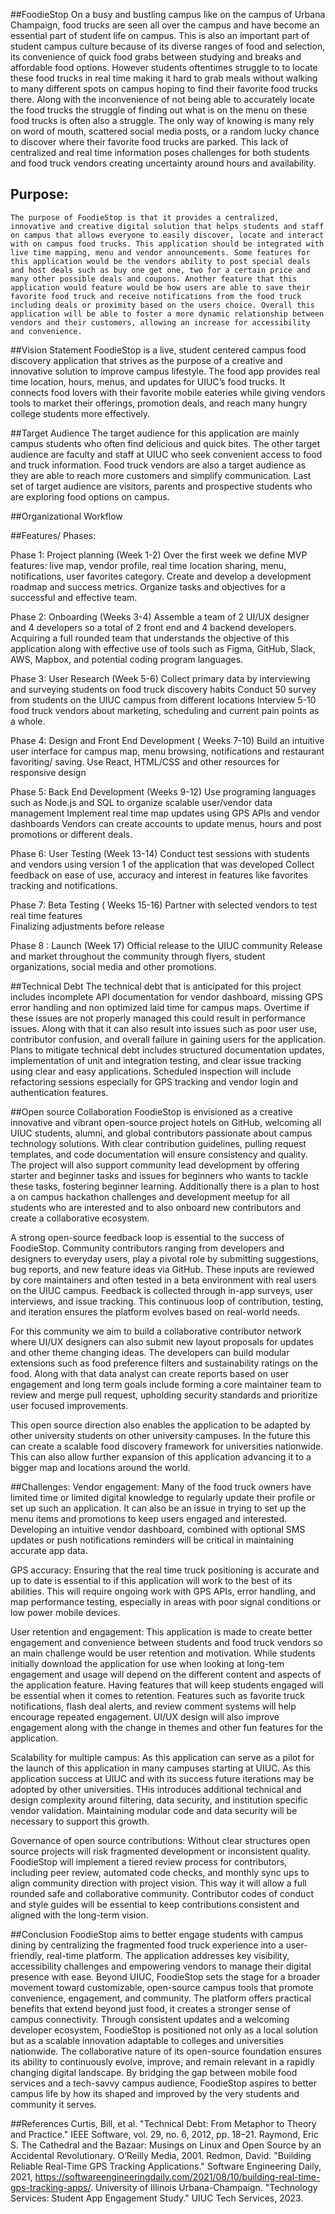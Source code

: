 ##FoodieStop
	On a busy and bustling campus like on the campus of Urbana Champaign, food trucks are seen all over the campus and have become an essential part of student life on campus. This is also an important part of student campus culture because of its diverse ranges of food and selection, its convenience of quick food grabs between studying and breaks and affordable food options. However students oftentimes struggle to to locate these food trucks in real time making it hard to grab meals without walking to many different spots on campus hoping to find their favorite food trucks there. Along with the inconvenience of not being able to accurately locate the food trucks the struggle of finding out what is on the menu on these food trucks is often also a struggle. The only way of knowing is many rely on word of mouth, scattered social media posts, or a random lucky chance to discover where their favorite food trucks are parked. This lack of centralized and real time information poses challenges for both students and food truck vendors creating uncertainty around hours and availability. 



## Purpose: 
	The purpose of FoodieStop is that it provides a centralized, innovative and creative digital solution that helps students and staff on campus that allows everyone to easily discover, locate and interact with on campus food trucks. This application should be integrated with live time mapping, menu and vendor announcements. Some features for this application would be the vendors ability to post special deals and host deals such as buy one get one, two for a certain price and many other possible deals and coupons. Another feature that this application would feature would be how users are able to save their favorite food truck and receive notifications from the food truck including deals or proximity based on the users choice. Overall this application will be able to foster a more dynamic relationship between vendors and their customers, allowing an increase for accessibility and convenience. 


##Vision Statement
FoodieStop is a live, student centered campus food discovery application that strives as the purpose of a creative and innovative solution to improve campus lifestyle. The food app provides real time location, hours, menus, and updates for UIUC’s food trucks. It connects food lovers with their favorite mobile eateries while giving vendors tools to market their offerings, promotion deals, and reach many hungry college students more effectively. 




##Target Audience
The target audience for this application are mainly campus students who often find delicious and quick bites. The other target audience are faculty and staff at UIUC who seek convenient access to food and truck information. Food truck vendors are also a target audience as they are able to reach more customers and simplify communication. Last set of target audience are visitors, parents and prospective students who are exploring food options on campus. 

##Organizational Workflow 


##Features/ Phases: 

Phase 1: Project planning (Week 1-2) 
Over the first week we define MVP features: live map, vendor profile, real time location sharing, menu, notifications, user favorites category.
Create and develop a development roadmap and success metrics. 
Organize tasks and objectives for a successful and effective team.

Phase 2: Onboarding (Weeks 3-4) 
Assemble a team of 2 UI/UX designer and 4 developers so a total of 2 front end and 4 backend developers. 
Acquiring a full rounded team that understands the objective of this application along with effective use of tools such as Figma, GitHub, Slack, AWS, Mapbox, and potential coding program languages. 

Phase 3: User Research (Week 5-6) 
Collect primary data by interviewing and surveying students on food truck discovery habits 
Conduct 50 survey from students on the UIUC campus from different locations
Interview 5-10 food truck vendors about marketing, scheduling and current pain points as a whole.

Phase 4: Design and Front End Development ( Weeks 7-10) 
Build an intuitive user interface for campus map, menu browsing, notifications and restaurant favoriting/ saving. 
Use React, HTML/CSS and other resources for responsive design

Phase 5: Back End Development (Weeks 9-12) 
Use programing languages such as Node.js and SQL to organize scalable user/vendor data management
Implement real time map updates using GPS APIs and vendor dashboards 
Vendors can create accounts to update menus, hours and post promotions or different deals. 

Phase 6: User Testing (Week 13-14)
Conduct test sessions with students and vendors using version 1 of the application that was developed
Collect feedback on ease of use, accuracy and interest in features like favorites tracking and notifications.

Phase 7: Beta Testing ( Weeks 15-16)
Partner with selected vendors to test real time features 	
Finalizing adjustments before release 

Phase 8 : Launch (Week 17) 
Official release to the UIUC community
Release and market throughout the community through flyers, student organizations, social media and other promotions. 


##Technical Debt
The technical debt that is anticipated for this project includes incomplete API documentation for vendor dashboard, missing GPS error handling and non optimized laid time for campus maps. Overtime if these issues are not properly managed this could result in performance issues. Along with that it can also result into issues such as poor user use, contributor confusion, and overall failure in gaining users for the application. Plans to mitigate technical debt includes structured documentation updates, implementation of unit and integration testing, and clear issue tracking using clear and easy applications. Scheduled inspection will include refactoring sessions especially for GPS tracking and vendor login and authentication features.

##Open source Collaboration
FoodieStop is envisioned as a creative innovative and vibrant open-source project hotels on GitHub, welcoming all UIUC students, alumni, and global contributors passionate about campus technology solutions. With clear contribution guidelines, pulling request templates, and code documentation will ensure consistency and quality. The project will also support community lead development by offering starter and beginner tasks and issues for beginners who wants to tackle these tasks, fostering beginner learning. Additionally there is a plan to host a on campus hackathon challenges and development meetup for all students who are interested and to also onboard new contributors and create a collaborative ecosystem. 

A strong open-source feedback loop is essential to the success of FoodieStop. Community contributors ranging from developers and designers to everyday users, play a pivotal role by submitting suggestions, bug reports, and new feature ideas via GitHub. These inputs are reviewed by core maintainers and often tested in a beta environment with real users on the UIUC campus. Feedback is collected through in-app surveys, user interviews, and issue tracking. This continuous loop of contribution, testing, and iteration ensures the platform evolves based on real-world needs. 

For this community we aim to build a collaborative contributor network where UI/UX designers can also submit new layout proposals for updates and other theme changing ideas. The developers can build modular extensions such as food preference filters and sustainability ratings on the food. Along with that data analyst can create reports based on user engagement and long term goals include forming a core maintainer team to review and merge pull request, upholding security standards and prioritize user focused improvements.

This open source direction also enables the application to be adapted by other university students on other university campuses. In the future this can create a scalable food discovery framework for universities nationwide. This can also allow further expansion of this application advancing it to a bigger map and locations around the world. 


##Challenges:
Vendor engagement: Many of the food truck owners have limited time or limited digital knowledge to regularly update their profile or set up such an application. It can also be an issue in trying to set up the menu items and promotions to keep users engaged and interested. Developing an intuitive vendor dashboard, combined with optional SMS updates or push notifications reminders will be critical in maintaining accurate app data.

GPS accuracy: Ensuring that the real time truck positioning is accurate and up to date is essential to if this application will work to the best of its abilities. This will require ongoing work with GPS APIs, error handling, and map performance testing, especially in areas with poor signal conditions or low power mobile devices. 

User retention and engagement: This application is made to create better engagement and convenience between students and food truck vendors so an main challenge would be user retention and motivation. While students initially download the application for use when looking at long-tem engagement and usage will depend on the different content and aspects of the application feature. Having features that will keep students engaged will be essential when it comes to retention. Features such as favorite truck notifications, flash deal alerts, and review comment systems will help encourage repeated engagement. UI/UX design will also improve engagement along with the change in themes and other fun features for the application.

Scalability for multiple campus: As this application can serve as a pilot for the launch of this application in many campuses starting at UIUC. As this application success at UIUC  and with its success future iterations may be adopted by other universities. THis introduces additional technical and design complexity around filtering, data security, and institution specific vendor validation. Maintaining modular code and data security will be necessary to support this growth. 

Governance of open source contributions:  Without clear structures open source projects will risk fragmented development or inconsistent quality. FoodieStop will implement a tiered review process for contributors, including peer review, automated code checks, and monthly sync ups to align community direction with project vision. This way it will allow a full rounded safe and collaborative community. Contributor codes of conduct and style guides will be essential to keep contributions consistent and aligned with the long-term vision.





##Conclusion
FoodieStop aims to better engage students with campus dining by centralizing the fragmented food truck experience into a user-friendly, real-time platform. The application addresses key visibility, accessibility challenges and empowering vendors to manage their digital presence with ease. Beyond UIUC, FoodieStop sets the stage for a broader movement toward customizable, open-source campus tools that promote convenience, engagement, and community. The platform offers practical benefits that extend beyond just food, it creates a stronger sense of campus connectivity.
Through consistent updates  and a welcoming developer ecosystem, FoodieStop is positioned not only as a local solution but as a scalable innovation adaptable to colleges and universities nationwide. The collaborative nature of its open-source foundation ensures its ability to continuously evolve, improve, and remain relevant in a rapidly changing digital landscape. By bridging the gap between mobile food services and a tech-savvy campus audience, FoodieStop aspires to better campus life by how its shaped and improved by the very students and community it serves.






##References
Curtis, Bill, et al. "Technical Debt: From Metaphor to Theory and Practice." IEEE Software, vol. 29, no. 6, 2012, pp. 18–21.
Raymond, Eric S. The Cathedral and the Bazaar: Musings on Linux and Open Source by an Accidental Revolutionary. O’Reilly Media, 2001.
Redmon, David. "Building Reliable Real-Time GPS Tracking Applications." Software Engineering Daily, 2021, https://softwareengineeringdaily.com/2021/08/10/building-real-time-gps-tracking-apps/.
University of Illinois Urbana-Champaign. "Technology Services: Student App Engagement Study." UIUC Tech Services, 2023.

